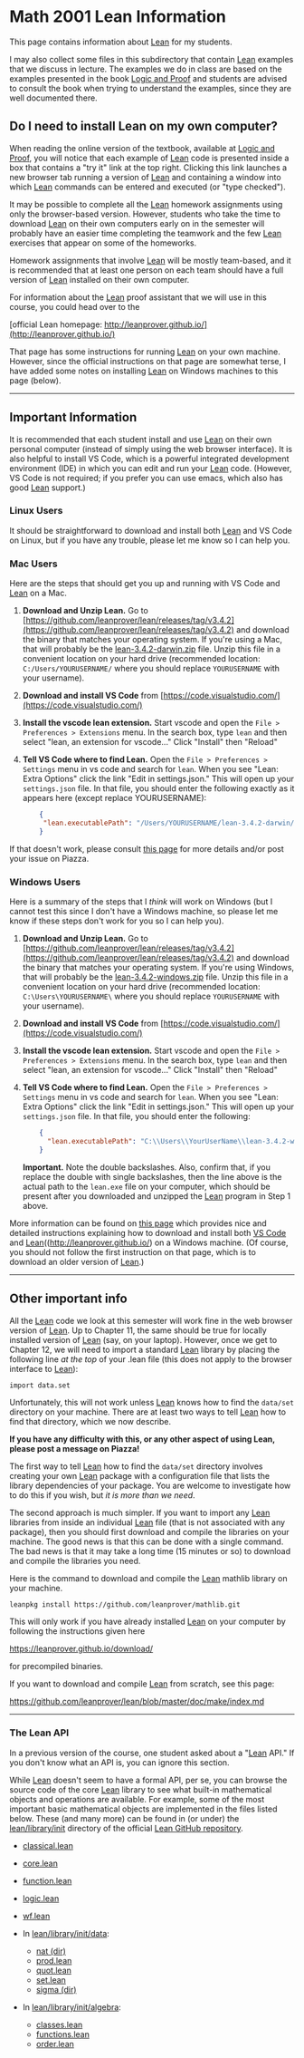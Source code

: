 # Math 2001 Lean Information

This page contains information about [Lean][] for my students.

I may also collect some files in this subdirectory that contain [Lean][] examples that we discuss in lecture.  The examples we do in class are based on the examples presented in the book [Logic and Proof](https://leanprover.github.io/logic_and_proof/) and students are advised to consult the book when trying to understand the examples, since they are well documented there.

## Do I need to install Lean on my own computer?

When reading the online version of the textbook, available at [Logic and Proof](https://leanprover.github.io/logic_and_proof/), you will notice that each example of [Lean][] code is presented inside a box
that contains a "try it" link at the top right.  Clicking this link launches a new browser tab running a version of [Lean][] and containing a window into which [Lean][] commands can be entered and executed 
(or "type checked").

It may be possible to complete all the [Lean][] homework assignments using only the browser-based version.  However, students who take the time to download [Lean][] on their own computers early on in the semester will probably have an easier time completing the teamwork and the few [Lean][] exercises that appear on some of the homeworks.

Homework assignments that involve [Lean][] will be mostly team-based, and it is recommended that at least one person on each team should have a full version of [Lean][] installed on their own computer.

For information about the [Lean][] proof assistant that we will use in this course, you could head over to the

[official Lean homepage: http://leanprover.github.io/](http://leanprover.github.io/) 

That page has some instructions for running [Lean][] on your own machine. However, since the official instructions on that page are somewhat terse, I have added some notes on installing [Lean][] on Windows machines to this page (below).

---

## Important Information

It is recommended that each student install and use [Lean][] on their own personal computer (instead of simply using the web browser interface).  It is also helpful to install VS Code, which is a powerful integrated development environment (IDE) in which you can edit and run your [Lean][] code.  (However, VS Code is not required; if you prefer you can use emacs, which also has good [Lean][] support.)

### Linux Users

It should be straightforward to download and install both [Lean][] and VS Code on Linux, but if you have any trouble, please let me know so I can help you.

### Mac Users

Here are the steps that should get you up and running with VS Code and [Lean][] on a Mac.

1. **Download and Unzip Lean.** Go to [https://github.com/leanprover/lean/releases/tag/v3.4.2](https://github.com/leanprover/lean/releases/tag/v3.4.2) and download the binary that matches your operating system.  If you're using a Mac, that will probably be the [lean-3.4.2-darwin.zip](https://github.com/leanprover/lean/releases/download/v3.4.2/lean-3.4.2-darwin.zip) file. Unzip this file in a convenient location on your hard drive (recommended location: `C:/Users/YOURUSERNAME/` where you should replace `YOURUSERNAME` with your username).

2. **Download and install VS Code** from [https://code.visualstudio.com/](https://code.visualstudio.com/)

3. **Install the vscode lean extension.**  Start vscode and open the `File > Preferences > Extensions` menu. In the search box, type `lean` and then select "lean, an extension for vscode..."  Click "Install" then "Reload"

4. **Tell VS Code where to find Lean.** Open the `File > Preferences > Settings` menu in vs code and search for `lean`. When you see "Lean: Extra Options" click the link "Edit in settings.json." This will open up your `settings.json` file.  In that file, you should enter the following exactly as it appears here (except replace YOURUSERNAME):

   ```json
       {
        "lean.executablePath": "/Users/YOURUSERNAME/lean-3.4.2-darwin/bin/lean"
       }
   ```

If that doesn't work, please consult [this page](https://github.com/semorrison/2017-summer-students/wiki/Tips-for-installing-and-using-Lean-and-Visual-Studio-Code-(VSCode)) for more details and/or post your issue on Piazza.


### Windows Users

Here is a summary of the steps that I *think* will work on Windows (but I cannot test this since I don't have a Windows machine, so please let me know if these steps don't work for you so I can help you).

1. **Download and Unzip Lean.** Go to [https://github.com/leanprover/lean/releases/tag/v3.4.2](https://github.com/leanprover/lean/releases/tag/v3.4.2) and download the binary that matches your operating system.  If you're using Windows, that will probably be the [lean-3.4.2-windows.zip](https://github.com/leanprover/lean/releases/download/v3.4.2/lean-3.4.2-windows.zip) file. Unzip this file in a convenient location on your hard drive (recommended location: `C:\Users\YOURUSERNAME\` where you should replace `YOURUSERNAME` with your username).

2. **Download and install VS Code** from [https://code.visualstudio.com/](https://code.visualstudio.com/)

3. **Install the vscode lean extension.**  Start vscode and open the `File > Preferences > Extensions` menu. In the search box, type `lean` and then select "lean, an extension for vscode..."  Click "Install" then "Reload"

4. **Tell VS Code where to find Lean.** Open the `File > Preferences > Settings` menu in vs code and search for `lean`. When you see "Lean: Extra Options" click the link "Edit in settings.json." This will open up your `settings.json` file.  In that file, you should enter the following:

   ```json
       {
         "lean.executablePath": "C:\\Users\\YourUserName\\lean-3.4.2-windows\\bin\\lean.exe"
       }
   ```

   **Important.** Note the double backslashes.  Also, confirm that, if you replace the double with single backslashes, then the line above is the actual path to the `lean.exe` file on your computer, which should be present after you downloaded and unzipped the [Lean][] program in Step 1 above.

More information can be found on [this page](https://xenaproject.wordpress.com/2017/09/26/installing-lean-on-windows-from-scratch/) which provides nice and detailed instructions explaining how to download and install both [VS Code](https://code.visualstudio.com/) and [Lean]((http://leanprover.github.io/) on a Windows machine. (Of course, you should not follow the first instruction on that page, which is to download an older version of [Lean][].)

---

## Other important info

All the [Lean][] code we look at this semester will work fine in the web browser version of [Lean][]. Up to Chapter 11, the same should be true for locally installed version of [Lean][] (say, on your laptop). However, once we get to Chapter 12, we will need to import a standard 
[Lean][] library by placing the following line *at the top* of your .lean file (this does not apply to the browser interface to [Lean][]):

``` lean
import data.set
```

Unfortunately, this will not work unless [Lean][] knows how to find the `data/set` directory
on your machine. There are at least two ways to tell [Lean][] how to find that directory, which we now describe.  

**If you have any difficulty with this, or any other aspect of using Lean, please post a message on Piazza!**

The first way to tell [Lean][] how to find the `data/set` directory involves creating your own [Lean][] package with a configuration file that lists the library dependencies of your package.  You are welcome to investigate how to do this if you wish, but *it is more than we need*.  

The second approach is much simpler.  If you want to import any [Lean][] libraries from inside an individual [Lean][] file (that is not associated with any package), then you should first download and compile the libraries on your machine.  The good news is that this can be done with a single command.  The bad news is that it may take a long time (15 minutes or so) to download and compile the libraries you need.

Here is the command to download and compile the [Lean][] mathlib library on your machine.

``` shell
leanpkg install https://github.com/leanprover/mathlib.git
```

This will only work if you have already installed [Lean][] on your computer by following 
the instructions given here

https://leanprover.github.io/download/

for precompiled binaries.

If you want to download and compile [Lean][] from scratch, see this page:

https://github.com/leanprover/lean/blob/master/doc/make/index.md


--- 

### The Lean API

In a previous version of the course, one student asked about a "[Lean][] API." If you don't know what an API is, you can ignore this section.

While [Lean][] doesn't seem to have a formal API, per se, you can browse the source code of the core [Lean][] library to see what built-in mathematical objects and operations are available.  For example, some of the most important basic mathematical objects are implemented in the files listed below. These (and many more) can be found in (or under) the [lean/library/init](https://github.com/leanprover/lean/tree/master/library/init) directory of the official [Lean GitHub repository](https://github.com/leanprover/lean).

+ [classical.lean](https://github.com/leanprover/lean/blob/master/library/init/classical.lean)
+ [core.lean](https://github.com/leanprover/lean/blob/master/library/init/core.lean)
+ [function.lean](https://github.com/leanprover/lean/blob/master/library/init/function.lean)
+ [logic.lean](https://github.com/leanprover/lean/blob/master/library/init/logic.lean)
+ [wf.lean](https://github.com/leanprover/lean/blob/master/library/init/wf.lean)

+ In [lean/library/init/data](https://github.com/leanprover/lean/tree/master/library/init/data):
  - [nat (dir)](https://github.com/leanprover/lean/blob/master/library/init/data/nat)
  - [prod.lean](https://github.com/leanprover/lean/blob/master/library/init/data/prod.lean)
  - [quot.lean](https://github.com/leanprover/lean/blob/master/library/init/data/quot.lean)
  - [set.lean](https://github.com/leanprover/lean/blob/master/library/init/data/set.lean)
  - [sigma (dir)](https://github.com/leanprover/lean/blob/master/library/init/data/sigma/)
  
+ In [lean/library/init/algebra](https://github.com/leanprover/lean/blob/master/library/init/algebra):
  - [classes.lean](https://github.com/leanprover/lean/blob/master/library/init/algebra/classes.lean)
  - [functions.lean](https://github.com/leanprover/lean/blob/master/library/init/algebra/functions.lean)
  - [order.lean](https://github.com/leanprover/lean/blob/master/library/init/algebra/order.lean)

[Lean]: http://leanprover.github.io/ 